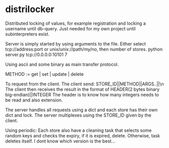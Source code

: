 # distrilocker
Distributed locking of values, for example registration and locking a username until db-query. Just needed for my own project until subinterpreters exist.

Server is simply started by using arguments to the file.
Either select tcp://address:port or unix/unix://path/my/no, then number of stores.
python server.py tcp://0.0.0.0:10101 7

Using ascii and some binary as main transfer protocol.

METHOD := get | set | update | delete

To request from the client. The client send: STORE_ID||METHOD||ARGS..||\n
The client then receives the result in the format of HEADER(2 bytes binary big-endian)||INTEGER
The header is to know how many integers needs to be read and also extension.

The server handles all requests using a dict and each store has their own dict and lock. The server multiplexes
using the STORE_ID given by the client. 

Using periodic: Each store also have a cleaning task that selects some random keys and checks the expiry, if it is expired, delete.
Otherwise, task deletes itself. I dont know which version is the best...